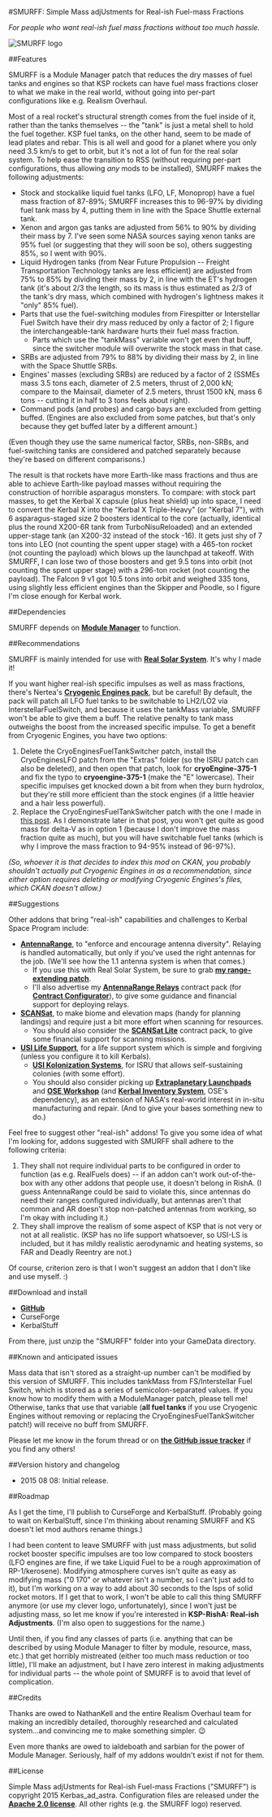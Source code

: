 #SMURFF: Simple Mass adjUstments for Real-ish Fuel-mass Fractions

*For people who want real-ish fuel mass fractions without too much hassle.*

![SMURFF logo](https://raw.githubusercontent.com/Kerbas-ad-astra/SMURFF/master/SMURFF%20logo.png)

##Features

SMURFF is a Module Manager patch that reduces the dry masses of fuel tanks and engines so that KSP rockets can have fuel mass fractions closer to what we make in the real world, without going into per-part configurations like e.g. Realism Overhaul.

Most of a real rocket's structural strength comes from the fuel inside of it, rather than the tanks themselves -- the "tank" is just a metal shell to hold the fuel together.  KSP fuel tanks, on the other hand, seem to be made of lead plates and rebar.  This is all well and good for a planet where you only need 3.5 km/s to get to orbit, but it's not a lot of fun for the real solar system.  To help ease the transition to RSS (without requiring per-part configurations, thus allowing *any* mods to be installed), SMURFF makes the following adjustments:

* Stock and stockalike liquid fuel tanks (LFO, LF, Monoprop) have a fuel mass fraction of 87-89%; SMURFF increases this to 96-97% by dividing fuel tank mass by 4, putting them in line with the Space Shuttle external tank.
* Xenon and argon gas tanks are adjusted from 56% to 90% by dividing their mass by 7.  I've seen some NASA sources saying xenon tanks are 95% fuel (or suggesting that they will soon be so), others suggesting 85%, so I went with 90%.
* Liquid Hydrogen tanks (from Near Future Propulsion -- Freight Transportation Technology tanks are less efficient) are adjusted from 75% to 85% by dividing their mass by 2, in line with the ET's hydrogen tank (it's about 2/3 the length, so its mass is thus estimated as 2/3 of the tank's dry mass, which combined with hydrogen's lightness makes it "only" 85% fuel).
* Parts that use the fuel-switching modules from Firespitter or Interstellar Fuel Switch have their dry mass reduced by only a factor of 2; I figure the interchangeable-tank hardware hurts their fuel mass fraction.
	* Parts which use the "tankMass" variable won't get even that buff, since the switcher module will overwrite the stock mass in that case.
* SRBs are adjusted from 79% to 88% by dividing their mass by 2, in line with the Space Shuttle SRBs.
* Engines' masses (excluding SRBs) are reduced by a factor of 2 (SSMEs mass 3.5 tons each, diameter of 2.5 meters, thrust of 2,000 kN; compare to the Mainsail, diameter of 2.5 meters, thrust 1500 kN, mass 6 tons -- cutting it in half to 3 tons feels about right).
* Command pods (and probes) and cargo bays are excluded from getting buffed.  (Engines are also excluded from some patches, but that's only because they get buffed later by a different amount.)

(Even though they use the same numerical factor, SRBs, non-SRBs, and fuel-switching tanks are considered and patched separately because they're based on different comparisons.)

The result is that rockets have more Earth-like mass fractions and thus are able to achieve Earth-like payload masses without requiring the construction of horrible asparagus monsters.  To compare: with stock part masses, to get the Kerbal X capsule (plus heat shield) up into space, I need to convert the Kerbal X into the "Kerbal X Triple-Heavy" (or "Kerbal 7"), with 6 asparagus-staged size 2 boosters identical to the core (actually, identical plus the round X200-6R tank from TurboNisuReloaded) and an extended upper-stage tank (an X200-32 instead of the stock -16).  It gets just shy of 7 tons into LEO (not counting the spent upper stage) with a 465-ton rocket (not counting the payload) which blows up the launchpad at takeoff.  With SMURFF, I can lose two of those boosters and get 9.5 tons into orbit (not counting the spent upper stage) with a 296-ton rocket (not counting the payload).   The Falcon 9 v1 got 10.5 tons into orbit and weighed 335 tons, using slightly less efficient engines than the Skipper and Poodle, so I figure I'm close enough for Kerbal work.

##Dependencies

SMURFF depends on [**Module Manager**](http://forum.kerbalspaceprogram.com/threads/55219) to function.

##Recommendations

SMURFF is mainly intended for use with [**Real Solar System**](http://forum.kerbalspaceprogram.com/threads/55145).  It's why I made it!

If you want higher real-ish specific impulses as well as mass fractions, there's Nertea's [**Cryogenic Engines pack**](http://forum.kerbalspaceprogram.com/threads/117766), but be careful! By default, the pack will patch all LFO fuel tanks to be switchable to LH2/LO2 via InterstellarFuelSwitch, and because it uses the tankMass variable, SMURFF won't be able to give them a buff.  The relative penalty to tank mass outweighs the boost from the increased specific impulse.  To get a benefit from Cryogenic Engines, you have two options:

1. Delete the CryoEnginesFuelTankSwitcher patch, install the CryoEnginesLFO patch from the "Extras" folder (so the ISRU patch can also be deleted), and then open that patch, look for **cryoEngine-375-1** and fix the typo to **cryoengine-375-1** (make the "E" lowercase).  Their specific impulses get knocked down a bit from when they burn hydrolox, but they're still more efficient than the stock engines (if a little heavier and a hair less powerful).
2. Replace the CryoEnginesFuelTankSwitcher patch with the one I made in [this post](http://forum.kerbalspaceprogram.com/threads/131023-1-0-x-SMURFF-Simple-Mass-adjUstments-for-Real-ish-Fuel-mass-Fractions-1-0-%282015-Aug-08%29?p=2136847&viewfull=1#post2136847).  As I demonstrate later in that post, you won't get quite as good mass for delta-V as in option 1 (because I don't improve the mass fraction quite as much), but you will have switchable fuel tanks (which is why I improve the mass fraction to 94-95% instead of 96-97%).

*(So, whoever it is that decides to index this mod on CKAN, you probably shouldn't actually put Cryogenic Engines in as a recommendation, since either option requires deleting or modifying Cryogenic Engines's files, which CKAN doesn't allow.)*

##Suggestions

Other addons that bring "real-ish" capabilities and challenges to Kerbal Space Program include:

* [**AntennaRange**](http://forum.kerbalspaceprogram.com/threads/56440), to "enforce and encourage antenna diversity".  Relaying is handled automatically, but only if you've used the right antennas for the job.  (We'll see how the 1.1 antenna system is when that comes.)
	* If you use this with Real Solar System, be sure to grab [**my range-extending patch**](https://github.com/Kerbas-ad-astra/RealSolarSystem/blob/master/GameData/RealSolarSystem/Compatibility/AntennaRangeExtender.cfg).
	* I'll also advertise my [**AntennaRange Relays**](http://forum.kerbalspaceprogram.com/threads/129704) contract pack (for [**Contract Configurator**](http://forum.kerbalspaceprogram.com/threads/101604)), to give some guidance and financial support for deploying relays.
* [**SCANSat**](http://forum.kerbalspaceprogram.com/threads/80369), to make biome and elevation maps (handy for planning landings) and require just a bit more effort when scanning for resources.
	* You should also consider the [**SCANSat Lite**](http://forum.kerbalspaceprogram.com/threads/120127) contract pack, to give some financial support for scanning missions.
* [**USI Life Support**](http://forum.kerbalspaceprogram.com/threads/116790), for a life support system which is simple and forgiving (unless you configure it to kill Kerbals).
	* [**USI Kolonization Systems**](http://forum.kerbalspaceprogram.com/threads/79588), for ISRU that allows self-sustaining colonies (with some effort).
	* You should also consider picking up [**Extraplanetary Launchpads**](http://forum.kerbalspaceprogram.com/threads/59545) and [**OSE Workshop**](http://forum.kerbalspaceprogram.com/threads/108234) (and [**Kerbal Inventory System**](http://forum.kerbalspaceprogram.com/threads/113111), OSE's dependency), as an extension of NASA's real-world interest in in-situ manufacturing and repair.  (And to give your bases something new to do.)

Feel free to suggest other "real-ish" addons!  To give you some idea of what I'm looking for, addons suggested with SMURFF shall adhere to the following criteria:

1. They shall not require individual parts to be configured in order to function (as e.g. RealFuels does) -- if an addon can't work out-of-the-box with any other addons that people use, it doesn't belong in RishA.  (I guess AntennaRange could be said to violate this, since antennas do need their ranges configured individually, but antennas aren't that common and AR doesn't stop non-patched antennas from working, so I'm okay with including it.)
2. They shall improve the realism of some aspect of KSP that is not very or not at all realistic.  (KSP has no life support whatsoever, so USI-LS is included, but it has mildly realistic aerodynamic and heating systems, so FAR and Deadly Reentry are not.)

Of course, criterion zero is that I won't suggest an addon that I don't like and use myself.  :)

##Download and install

* [**GitHub**](https://github.com/Kerbas-ad-astra/SMURFF/releases)
* CurseForge
* KerbalStuff

From there, just unzip the "SMURFF" folder into your GameData directory.

##Known and anticipated issues

Mass data that isn't stored as a straight-up number can't be modified by this version of SMURFF.  This includes tankMass from FS/Interstellar Fuel Switch, which is stored as a series of semicolon-separated values.  If you know how to modify them with a ModuleManager patch, please tell me!  Otherwise, tanks that use that variable (**all fuel tanks** if you use Cryogenic Engines without removing or replacing the CryoEnginesFuelTankSwitcher patch!) will receive no buff from SMURFF.

Please let me know in the forum thread or on [**the GitHub issue tracker**](https://github.com/Kerbas-ad-astra/SMURFF/issues) if you find any others!

##Version history and changelog

* 2015 08 08: Initial release.

##Roadmap

As I get the time, I'll publish to CurseForge and KerbalStuff.  (Probably going to wait on KerbalStuff, since I'm thinking about renaming SMURFF and KS doesn't let mod authors rename things.)

I had been content to leave SMURFF with just mass adjustments, but solid rocket booster specific impulses are too low compared to stock boosters (LFO engines are fine, if we take Liquid Fuel to be a rough approximation of RP-1/kerosene).  Modifying atmosphere curves isn't quite as easy as modifying mass ("0 170" or whatever isn't a number, so I can't just add to it), but I'm working on a way to add about 30 seconds to the Isps of solid rocket motors.  If I get that to work, I won't be able to call this thing SMURFF anymore (or use my clever logo, unfortunately), since I won't just be adjusting mass, so let me know if you're interested in **KSP-RishA: Real-ish Adjustments**.  (I'm also open to suggestions for the name.)

Until then, if you find any classes of parts (i.e. anything that can be described by using Module Manager to filter by module, resource, mass, etc.) that get horribly mistreated (either too much mass reduction or too little), I'll make an adjustment, but I have zero interest in making adjustments for individual parts -- the whole point of SMURFF is to avoid that level of complication.

##Credits

Thanks are owed to NathanKell and the entire Realism Overhaul team for making an incredibly detailed, thoroughly researched and calculated system...and convincing me to make something simpler.  :wink:

Even more thanks are owed to ialdeboath and sarbian for the power of Module Manager.  Seriously, half of my addons wouldn't exist if not for them.

##License

Simple Mass adjUstments for Real-ish Fuel-mass Fractions ("SMURFF") is copyright 2015 Kerbas_ad_astra.  Configuration files are released under the [**Apache 2.0 license**](https://www.apache.org/licenses/LICENSE-2.0).  All other rights (e.g. the SMURFF logo) reserved.